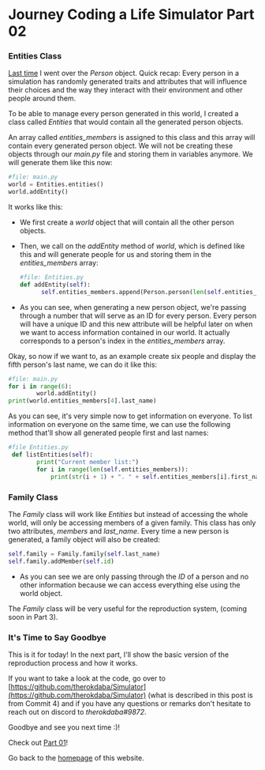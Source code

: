 # Journey Coding a Life Simulator Part 02

### Entities Class

[Last time](https://therokdaba.github.io/2021/02/12/Life-Simulator-Journey-Part-01.html) I went over the *Person* object. Quick recap: Every person in a simulation has randomly generated traits and attributes that will influence their choices and the way they interact with their environment and other people around them. 

To be able to manage every person generated in this world, I created a class called *Entities* that would contain all the generated person objects. 

An array called *entities_members* is assigned to this class and this array will contain every generated person object. We will not be creating these objects through our *main.py* file and storing them in variables anymore. We will generate them like this now:

```python
#file: main.py
world = Entities.entities()
world.addEntity()
```

It works like this:

- We first create a *world* object that will contain all the other person objects.

- Then, we call on the *addEntity* method of *world*, which is defined like this and will generate people for us and storing them in the *entities_members* array: 
  
  ```python
  #file: Entities.py
  def addEntity(self):
        self.entities_members.append(Person.person(len(self.entities_members)))
  ```
  
- As you can see, when generating a new person object, we're passing through a number that will serve as an ID for every person. Every person will have a unique ID and this new attribute will be helpful later on when we want to access information contained in our world. It actually corresponds to a person's index in the *entities_members* array.

Okay, so now if we want to, as an example  create six people and display the fifth person's last name, we can do it like this:

```python
#file: main.py
for i in range(6):
        world.addEntity()
print(world.entities_members[4].last_name)
```
As you can see, it's very simple now to get information on everyone. To list information on everyone on the same time, we can use the following method that'll show all generated people first and last names:

```python
#file Entities.py
 def listEntities(self):
        print("Current member list:")
        for i in range(len(self.entities_members)):
            print(str(i + 1) + ". " + self.entities_members[i].first_name + " " + self.entities_members[i].last_name)
```

### Family Class

The *Family* class will work like *Entities* but instead of accessing the whole world, will only be accessing members of a given family. This class has only two attributes, *members* and *last_name*. Every time a new person is generated, a family object will also be created:
```python
self.family = Family.family(self.last_name)
self.family.addMember(self.id)
```
- As you can see we are only passing through the *ID* of a person and no other information because we can access everything else using the world object.
  
The *Family* class will be very useful for the reproduction system, (coming soon in Part 3).

### It's Time to Say Goodbye

This is it for today! In the next part, I'll show the basic version of the reproduction process and how it works. 

If you want to take a look at the code, go over to [https://github.com/therokdaba/Simulator](https://github.com/therokdaba/Simulator)  (what is described in this post is from Commit 4) and if you have any questions or remarks don't hesitate to reach out on discord to *therokdaba#9872*. 

Goodbye and see you next time :)!

Check out [Part 01](https://therokdaba.github.io/2021/02/12/Life-Simulator-Journey-Part-01.html)!

Go back to the [homepage](https://therokdaba.github.io/) of this website.